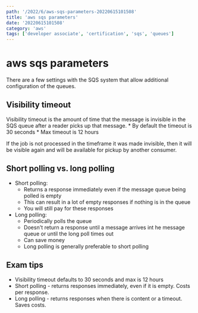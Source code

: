 ```yaml
---
path: '/2022/6/aws-sqs-parameters-20220615101508'
title: 'aws sqs parameters'
date: '20220615101508'
category: 'aws'
tags: ['developer associate', 'certification', 'sqs', 'queues']
---
```


# aws sqs parameters
There are a few settings with the SQS system that allow additional configuration
of the queues.

## Visibility timeout
Visibility timeout is the amount of time that the message is invisible in the SQS
queue after a reader picks up that message.
    * By default the timeout is 30 seconds
    * Max timeout is 12 hours

If the job is not processed in the timeframe it was made invisible, then it will
be visible again and will be available for pickup by another consumer.

## Short polling vs. long polling
* Short polling:
    * Returns a response immediately even if the message queue being polled is
    empty
    * This can result in a lot of empty responses if nothing is in the queue
    * You will still pay for these responses
* Long polling:
    * Periodically polls the queue
    * Doesn't return a response until a message arrives int he message queue or
    until the long poll times out
    * Can save money
    * Long polling is generally preferable to short polling

## Exam tips
* Visibility timeout defaults to 30 seconds and max is 12 hours
* Short polling - returns responses immediately, even if it is empty. Costs per response.
* Long polling - returns responses when there is content or a timeout. Saves costs.

